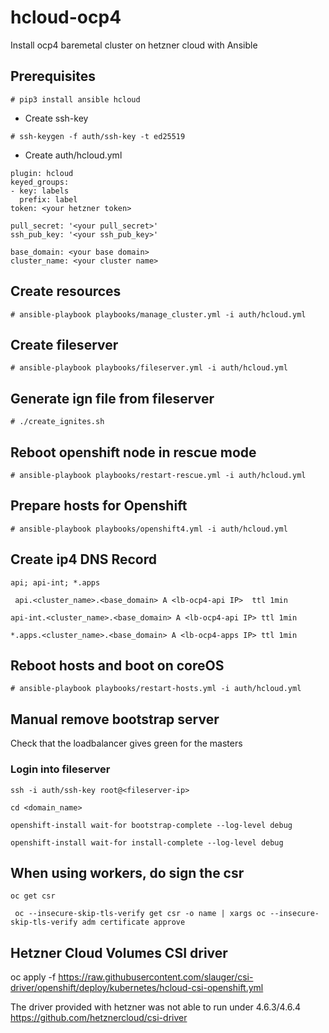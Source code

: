 # hcloud-ocp4

Install ocp4 baremetal cluster on hetzner cloud with Ansible

## Prerequisites

```# pip3 install ansible hcloud ```

- Create ssh-key

```# ssh-keygen -f auth/ssh-key -t ed25519 ```

- Create auth/hcloud.yml

```
plugin: hcloud
keyed_groups:
- key: labels
  prefix: label
token: <your hetzner token>

pull_secret: '<your pull_secret>'
ssh_pub_key: '<your ssh_pub_key>'

base_domain: <your base domain>
cluster_name: <your cluster name>
```


## Create resources

```# ansible-playbook playbooks/manage_cluster.yml -i auth/hcloud.yml ```

## Create fileserver

```# ansible-playbook playbooks/fileserver.yml -i auth/hcloud.yml ```

## Generate ign file from fileserver

```# ./create_ignites.sh ```

## Reboot openshift node in rescue mode

```# ansible-playbook playbooks/restart-rescue.yml -i auth/hcloud.yml ```

## Prepare hosts for Openshift

```# ansible-playbook playbooks/openshift4.yml -i auth/hcloud.yml ```

## Create ip4 DNS Record

```api; api-int; *.apps ```

``` api.<cluster_name>.<base_domain> A <lb-ocp4-api IP>  ttl 1min```

``` api-int.<cluster_name>.<base_domain> A <lb-ocp4-api IP> ttl 1min ```

``` *.apps.<cluster_name>.<base_domain> A <lb-ocp4-apps IP> ttl 1min ```


## Reboot hosts and boot on coreOS

```# ansible-playbook playbooks/restart-hosts.yml -i auth/hcloud.yml ```

## Manual remove bootstrap server
Check that the loadbalancer gives green for the masters

### Login into fileserver
``` ssh -i auth/ssh-key root@<fileserver-ip> ```

``` cd <domain_name> ```

```openshift-install wait-for bootstrap-complete --log-level debug ```

```openshift-install wait-for install-complete --log-level debug ```


## When using workers, do sign the csr

``` oc get csr ```

```  oc --insecure-skip-tls-verify get csr -o name | xargs oc --insecure-skip-tls-verify adm certificate approve ```

## Hetzner Cloud Volumes CSI driver
oc apply -f https://raw.githubusercontent.com/slauger/csi-driver/openshift/deploy/kubernetes/hcloud-csi-openshift.yml

The driver provided with hetzner was not able to run under 4.6.3/4.6.4
https://github.com/hetznercloud/csi-driver




